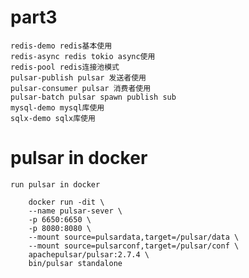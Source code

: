 # part3
    redis-demo redis基本使用
    redis-async redis tokio async使用
    redis-pool redis连接池模式
    pulsar-publish pulsar 发送者使用
    pulsar-consumer pulsar 消费者使用
    pulsar-batch pulsar spawn publish sub
    mysql-demo mysql库使用
    sqlx-demo sqlx库使用

# pulsar in docker

    run pulsar in docker
```shell
    docker run -dit \
    --name pulsar-sever \
    -p 6650:6650 \
    -p 8080:8080 \
    --mount source=pulsardata,target=/pulsar/data \
    --mount source=pulsarconf,target=/pulsar/conf \
    apachepulsar/pulsar:2.7.4 \
    bin/pulsar standalone
```

